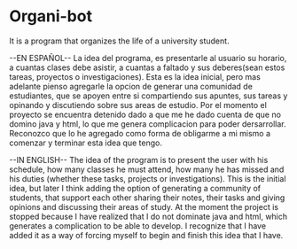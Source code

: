 # Organi-bot
 It is a program that organizes the life of a university student.
 
 --EN ESPAÑOL--
 La idea del programa, es presentarle al usuario su horario, a cuantas clases debe asistir, a cuantas a faltado y sus deberes(sean estos tareas, proyectos o investigaciones). Esta es la idea inicial, pero mas adelante pienso agregarle la opcion de generar una comunidad de estudiantes, que se apoyen entre si compartiendo sus apuntes, sus tareas y opinando y discutiendo sobre sus areas de estudio. 
Por el momento el proyecto se encuentra detenido dado a que me he dado cuenta de que no domino java y html, lo que me genera complicacion para poder dersarrollar.
Reconozco que lo he agregado como forma de obligarme a mi mismo a comenzar y terminar esta idea que tengo.
 
 --IN ENGLISH--
 The idea of the program is to present the user with his schedule, how many classes he must attend, how many he has missed and his duties (whether these tasks, projects or investigations). This is the initial idea, but later I think adding the option of generating a community of students, that support each other sharing their notes, their tasks and giving opinions and discussing their areas of study.
 At the moment the project is stopped because I have realized that I do not dominate java and html, which generates a complication to be able to develop.
I recognize that I have added it as a way of forcing myself to begin and finish this idea that I have.
